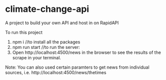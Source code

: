 # climate-change-api
A project to build your own API and host in on RapidAPI

To run this project
1. npm i //to install all the packages
2. npm run start //to run the server:
3. Open http://localhost:4500/news in the browser to see the results of the scrape in your terminal. 

Note: You can also used certain paramters to get news from individual sources, i.e. http://localhost:4500/news/thetimes
